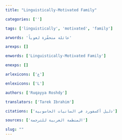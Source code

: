 ```yaml
---
title: "Linguistically-Motivated Family"

categories: ['']

tags: ['linguistically', 'motivated', 'family']

arwords: 'عائلة متحفّزة لغوياً'

arexps: []

enwords: ['Linguistically-Motivated Family']

enexps: []

arlexicons: ['ع']

enlexicons: ['L']

authors: ['Ruqayya Roshdy']

translators: ['Tarek Ibrahim']

citations: ['دليل أكسفورد في السانيات الحاسوبية']

sources: ['المنظمة العربية للترجمة']

slug: ""
---
```

